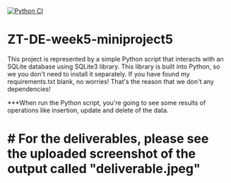 [![Python CI](https://github.com/JTuratkhan/ZT-DE-week5-miniproject5/actions/workflows/main.yml/badge.svg)](https://github.com/JTuratkhan/ZT-DE-week5-miniproject5/actions/workflows/main.yml)

# ZT-DE-week5-miniproject5
This project is represented by a simple Python script that interacts with an SQLite database using SQLite3 library. This library is built into Python, so we you don't need to install it separately. If you have found my requirements.txt blank, no worries! That's the reason that we don't any dependencies!

***When run the Python script, you're going to see some results of operations like insertion, update and delete of the data.

# # For the deliverables, please see the uploaded screenshot of the output called "deliverable.jpeg"
